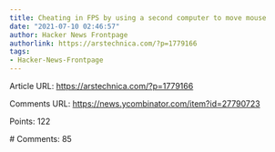 ```yaml
---
title: Cheating in FPS by using a second computer to move mouse
date: "2021-07-10 02:46:57"
author: Hacker News Frontpage
authorlink: https://arstechnica.com/?p=1779166
tags:
- Hacker-News-Frontpage
---
```


<p>Article URL: <a href="https://arstechnica.com/?p=1779166">https://arstechnica.com/?p=1779166</a></p>
<p>Comments URL: <a href="https://news.ycombinator.com/item?id=27790723">https://news.ycombinator.com/item?id=27790723</a></p>
<p>Points: 122</p>
<p># Comments: 85</p>

